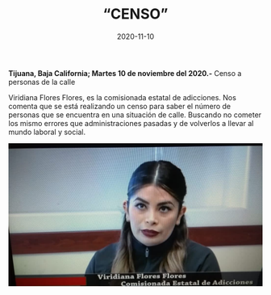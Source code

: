 ﻿---
layout: blog
title:  “CENSO”
date:   2020-11-10  
categories: tijuana
permalink: /:categories/:title:output_ext
image: /img/cnr/censo.jpg
autor: 
---


**Tijuana, Baja California;  Martes 10 de noviembre del 2020.-** Censo a personas de la calle


Viridiana Flores Flores, es la comisionada estatal de adicciones. Nos comenta que se está realizando un censo para saber el número de personas que se encuentra en una situación de calle. Buscando no cometer los mismo errores que administraciones pasadas y de volverlos a llevar al mundo laboral y social.

<div id="carouselExampleSlidesOnly" class="carousel slide" data-ride="carousel">
  <div class="carousel-inner">
    <div class="carousel-item active">
       <img class="d-block w-100" src="/img/cnr/censo.jpg" loading="lazy"  alt="CENSO">
    </div>
  </div>
</div>